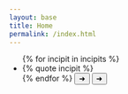 ```yaml
---
layout: base
title: Home
permalink: /index.html
---
```


<div class="carousel-wrapper">
  <ul class="carousel">
  {% for incipit in incipits %}
    <li class="item"><div class="content">{% quote incipit %}</div></li>
  {% endfor %}
    <button onclick="handleClick('previous')" class="button button--previous" type="button">➜</button>
    <button onclick="handleClick('next')" class="button button--next" type="button">➜</button>
  </ul>
</div>